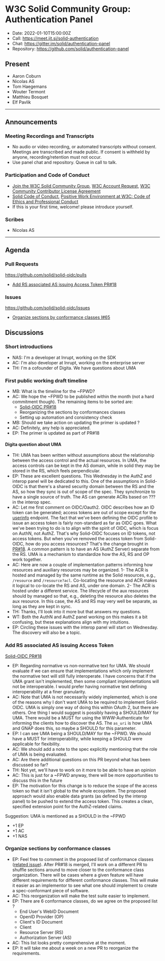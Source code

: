 # W3C Solid Community Group: Authentication Panel

* Date: 2022-01-10T15:00:00Z
* Call: https://meet.jit.si/solid-authentication
* Chat: https://gitter.im/solid/authentication-panel
* Repository: https://github.com/solid/authentication-panel


## Present
* Aaron Coburn
* Nicolas AS
* Tom Haegemans
* Wouter Termont
* Matthieu Bosquet
* Elf Pavlik

---

## Announcements

### Meeting Recordings and Transcripts
* No audio or video recording, or automated transcripts without consent. Meetings are transcribed and made public. If consent is withheld by anyone, recording/retention must not occur.
* Use panel chat and repository. Queue in call to talk.


### Participation and Code of Conduct
* [Join the W3C Solid Community Group](https://www.w3.org/community/solid/join), [W3C Account Request](http://www.w3.org/accounts/request), [W3C Community Contributor License Agreement](https://www.w3.org/community/about/agreements/cla/)
* [Solid Code of Conduct](https://github.com/solid/process/blob/master/code-of-conduct.md), [Positive Work Environment at W3C: Code of Ethics and Professional Conduct](https://github.com/solid/process/blob/master/code-of-conduct.md)
* If this is your first time, welcome! please introduce yourself.

### Scribes

* Nicolas AS

---

## Agenda

### Pull Requests
https://github.com/solid/solid-oidc/pulls

* [Add RS associated AS issuing Access Token PR#18](https://github.com/solid/solid-oidc/pull/18)

### Issues
https://github.com/solid/solid-oidc/issues

* [Organize sections by conformance classes I#65](https://github.com/solid/solid-oidc/issues/65)


## Discussions

### Short introductions

* NAS: I'm a developer at Inrupt, working on the SDK
* AC: I'm also developer at Inrupt, working on the enterprise server
* TH: I'm a cofounder of Digita. We have questions about UMA

### First public working draft timeline

* MB: What is the timeline for the ~FPWD?
* AC: We hope the ~FPWD to be published within the month (not a hard commitment though).
The remaining items to be sorted are: 
    * [Solid-OIDC PR#18](https://github.com/solid/solid-oidc/pull/18)
    * Reorganizing the sections by conformances classes
    * Setting up automation and consistency check
* MB: Should we take action on updating the primer is updated ?
* AC: Definitely, any help is appreciated.
* EP: The primer is updated as part of PR#18 

#### Digita question about UMA

* TH: UMA has been written without assumptions about the relationship between the access
control and the actual resources. In UMA, the access controls can be kept in the AS domain,
while in solid they may be stored in the RS, which feels perpendicular.
* EP: These are excellent questions. This Wednesday in the AuthZ and interop panel will be
dedicated to this. One of the assumptions in Solid-OIDC is that there's a shared security
domain between the RS and the AS, so how they sync is out of scope of the spec. They synchronize
to have a single source of truth. The AS can generate ACRs based on ??? in the interop spec.
* AC: Let me first comment on OIDC/Oauth2. OIDC describes how an ID token can be generated;
access tokens are out of scope except for the
[userinfo](https://openid.net/specs/openid-connect-core-1_0.html#UserInfo)
endpoint. The fact that we've been
defining the OIDC profile to issue an access token is fairly non-standard as far as OIDC goes.
What we've been trying to do is to align with the spirit of OIDC, which is focus on AuthN, not
AuthZ. That's why Solid-OIDC focuses on ID tokens, not access tokens. But when you've removed
the access token from Solid-OIDC, how do you access resources? That's the change brought
in [PR#18](https://github.com/solid/solid-oidc/pull/18). A common pattern is to have an AS
(AuthZ Server) separate from the RS. UMA is a mechanism to standardize how the AS, RS and OP
work together. 
* AC: Here are now a couple of implementation patterns informing how resources and auxiliary
resources may be organized. 1- The ACR is hosted and managed by the same runtime as the Solid
resources, e.g., `/resource` and `/resource?acl`. Co-locating the resource and ACR makes it logical
to co-locate the RS and AS, under one domain. 2- The ACR is hosted under a different service.
The lifecycle of the aux resources should by managed so that, e.g., deleting the resource also
deletes the aux resource. In this case, the AS and RS may very well be separate, as long as
they are kept in sync. 
* TH: Thanks, I'll look into it more but that answers my questions.
* WT: Both the AuthN and AuthZ panel working on this makes it a bit confusing, but these
explanations align with my intuitions.
* EP: Circling these issues with the interop panel will start on Wednesday. The discovery will also be a topic.

### Add RS associated AS issuing Access Token

[Solid-OIDC PR#18](https://github.com/solid/solid-oidc/pull/18)

* EP: Regarding normative vs non-normative text for UMA. We should evaluate if we can ensure that
implementations which only implement the normative text will still fully interoperate. I have
concerns that if the UMA grant isn't implemented, then some compliant implementations will not be
interoperable. I would prefer having normative text defining interoperability at a finer granularity.
* AC: Note that UMA is not necessarily widely implemented, which is one of the reasons why I don't
want UMA to be required to implement Solid-OIDC. UMA is simply one way of doing this within OAuth 2,
but there are others. One thing I would suggest is possibly having a SHOULD/MAY for UMA. There would
be a MUST for using the WWW-Authenticate for informing the clients how to discover the AS. The `as_uri`
is how UMA and GNAP does this, so maybe a SHOULD for this parameter.
* EP: I can see UMA being a SHOULD/MAY for the ~FPWD. We should have a MUST for interoperability, while
keeping a SHOULD were applicable for flexibility.
* AC: We should add a note to the spec explicitly mentioning that the role of UMA is being evaluated.
* AC: Are there additional questions on this PR beyond what has been discussed so far?
* TH: Not yet, we'll have to work on it more to be able to have an opinion
* AC: This is just for a ~FPWD anyway, there will be more opportunities to discuss this in the future
* EP: The motivation for this change is to reduce the scope of the access token so that it isn't global
to the whole ecosystem. The proposed approach would also enable data grants (as defined by the interop
panel) to be pushed to extend the access token. This creates a clean, specified extension point for the
AuthZ-related claims.

Suggestion: UMA is mentioned as a SHOULD in the ~FPWD
* +1 EP
* +1 AC
* +1 NAS

### Organize sections by conformance classes

* EP: Feel free to comment in the proposed list of conformance classes ([related issue](https://github.com/solid/solid-oidc/issues/65)).
After PR#18 is merged, I'll work on a different PR to shuffle sections around to move closer to the conformance class organization.
There will be cases where a given feature will have different requirements for different conformance classes. This will make it easier
as an implementor to see what one should implement to create a spec-conformant piece of software.
* AC: This reorganization will make the test suite easier to implement.
* EP: There are 6 conformance classes, do we agree on the proposed list ?
    * End User's WebID Document
    * OpenID Provider (OP)
    * Client's ID Document
    * Client
    * Resource Server (RS)
    * Authorization Server (AS) 
* AC: This list looks pretty comprehensive at the moment.
* EP: It will take me about a week on a new PR to reorganize the requirements.
